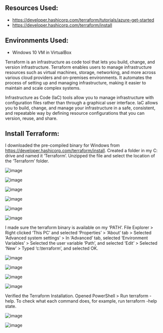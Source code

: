 ## Resources Used:
- https://developer.hashicorp.com/terraform/tutorials/azure-get-started
- https://developer.hashicorp.com/terraform/install

## Environments Used:
- Windows 10 VM in VirtualBox

Terraform is an infrastructure as code tool that lets you build, change, and version infrastructure. Terraform enables users to manage infrastructure resources such as virtual machines, storage, networking, and more across various cloud providers and on-premises environments. It automates the process of setting up and managing infrastructure, making it easier to maintain and scale complex systems.

Infrastructure as Code (IaC) tools allow you to manage infrastructure with configuration files rather than through a graphical user interface. IaC allows you to build, change, and manage your infrastructure in a safe, consistent, and repeatable way by defining resource configurations that you can version, reuse, and share.

## Install Terraform:
I downloaded the pre-compiled binary for Windows from https://developer.hashicorp.com/terraform/install. Created a folder in my C: drive and named it ‘Terraform’. Unzipped the file and select the location of the ‘Terraform’ folder. 

![image](https://github.com/JasmineH18/Terraform/assets/156473751/e04b07f4-a4fc-4a77-90df-f93599796e3c)

![image](https://github.com/JasmineH18/Terraform/assets/156473751/78202b80-fe42-4622-ae7c-fea3711541e2)

![image](https://github.com/JasmineH18/Terraform/assets/156473751/2b1d731f-f2f9-4fd4-833a-413f51a314b9)

![image](https://github.com/JasmineH18/Terraform/assets/156473751/a8103b30-89cf-4d2e-b6de-2ca2a83a4bbe)

![image](https://github.com/JasmineH18/Terraform/assets/156473751/54f41ea6-7c5b-4835-8d35-f048c71957ca)

![image](https://github.com/JasmineH18/Terraform/assets/156473751/a8398b03-d9fc-4a85-a350-ce225c1b6b48)

I made sure the terraform binary is available on my ‘PATH’. File Explorer > Right clicked ‘This PC’ and selected ‘Properties’ > ‘About’ tab > Selected ‘Advanced system settings’ > In ‘Advanced’ tab, selected ‘Environment Variables’ > Selected the user variable ‘Path’, and selected ‘Edit’ > Selected ‘New’ > Typed ‘c:\terraform’, and selected OK. 

![image](https://github.com/JasmineH18/Terraform/assets/156473751/f50080cc-a9a6-4175-b3c7-263e1f72f770)

![image](https://github.com/JasmineH18/Terraform/assets/156473751/7b246f9b-3158-4726-9d3b-2ab75a81b369)

![image](https://github.com/JasmineH18/Terraform/assets/156473751/84cb41e1-7f31-45c0-9a2b-bca8315c0c1d)

![image](https://github.com/JasmineH18/Terraform/assets/156473751/a197e73e-3a6b-497d-b9c5-2019d20a0d3d)

Verified the Terraform Installation. Opened PowerShell > Run terraform -help. To check what each command does, for example, run terraform -help state.

![image](https://github.com/JasmineH18/Terraform/assets/156473751/8a743a74-e7e6-4071-9cc3-cc67ea8123d7)

![image](https://github.com/JasmineH18/Terraform/assets/156473751/935269af-d99a-48ed-9d47-6a07ef759442)


